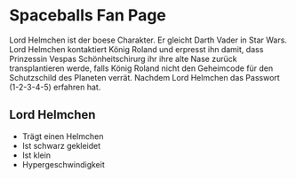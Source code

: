 # Spaceballs Fan Page

Lord Helmchen ist der boese Charakter. Er gleicht Darth Vader in Star Wars.
Lord Helmchen kontaktiert König Roland und erpresst ihn damit, dass Prinzessin Vespas Schönheitschirurg ihr ihre alte Nase zurück transplantieren werde, falls König Roland nicht den Geheimcode für den Schutzschild des Planeten verrät. Nachdem Lord Helmchen das Passwort (1-2-3-4-5) erfahren hat.

## Lord Helmchen
* Trägt einen Helmchen
* Ist schwarz gekleidet
* Ist klein
* Hypergeschwindigkeit
